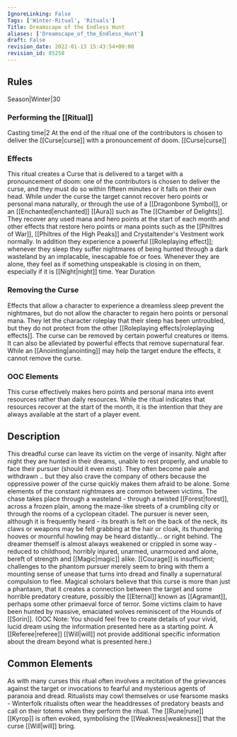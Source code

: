 ```yaml
---
IgnoreLinking: False
Tags: ['Winter-Ritual', 'Rituals']
Title: Dreamscape of the Endless Hunt
aliases: ['Dreamscape_of_the_Endless_Hunt']
draft: False
revision_date: 2022-01-13 15:43:54+00:00
revision_id: 85258
---
```


## Rules
Season|Winter|30
### Performing the [[Ritual]]
Casting time|2  At the end of the ritual one of the contributors is chosen to deliver the [[Curse|curse]] with a pronouncement of doom.
[[Curse|curse]] 
### Effects
This ritual creates a Curse that is delivered to a target with a pronouncement of doom: one of the contributors is chosen to deliver the curse, and they must do so within fifteen minutes or it falls on their own head.
While under the curse the target cannot recover hero points or personal mana naturally, or through the use of a [[Dragonbone Symbol]], or an [[Enchanted|enchanted]] [[Aura]] such as The [[Chamber of Delights]]. They recover any used mana and hero points at the start of each month and other effects that restore hero points or mana points such as the [[Philtres of War]], [[Philtres of the High Peaks]] and Crystaltender's Vestment work normally.
In addition they experience a powerful [[Roleplaying effect]]; whenever they sleep they suffer nightmares of being hunted through a dark wasteland by an implacable, inescapable foe or foes. Whenever they are alone, they feel as if something unspeakable is closing in on them, especially if it is [[Night|night]] time.
Year Duration
### Removing the Curse
Effects that allow a character to experience a dreamless sleep prevent the nightmares, but do not allow the character to regain hero points or personal mana. They let the character roleplay that their sleep has been untroubled, but they do not protect from the other [[Roleplaying effects|roleplaying effects]].
The curse can be removed by certain powerful creatures or items. It can also be alleviated by powerful effects that remove supernatural fear. While an [[Anointing|anointing]] may help the target endure the effects, it cannot remove the curse.
### OOC Elements
This curse effectively makes hero points and personal mana into event resources rather than daily resources. While the ritual indicates that resources recover at the start of the month, it is the intention that they are always available at the start of a player event.
## Description
This dreadful curse can leave its victim on the verge of insanity. Night after night they are hunted in their dreams, unable to rest properly, and unable to face their pursuer (should it even exist). They often become pale and withdrawn .. but they also crave the company of others because the oppressive power of the curse quickly makes them afraid to be alone.
Some elements of the constant nightmares are common between victims. The chase takes place through a wasteland - through a twisted [[Forest|forest]], across a frozen plain, among the maze-like streets of a crumbling city or through the rooms of a cyclopean citadel. The pursuer is never seen, although it is frequently heard - its breath is felt on the back of the neck, its claws or weapons may be felt grabbing at the hair or cloak, its thundering hooves or mournful howling may be heard distantly... or right behind. The dreamer themself is almost always weakened or crippled in some way - reduced to childhood, horribly injured, unarmed, unarmoured and alone, bereft of strength and [[Magic|magic]] alike. [[Courage]] is insufficient; challenges to the phantom pursuer merely seem to bring with them a mounting sense of unease that turns into dread and finally a supernatural compulsion to flee.
Magical scholars believe that this curse is more than just a phantasm, that it creates a connection between the target and some horrible predatory creature, possibly the [[Eternal]] known as [[Agramant]], perhaps some other primaeval force of terror. Some victims claim to have been hunted by massive, emaciated wolves reminiscent of the Hounds of [[Sorin]].
(OOC Note: You should feel free to create details of your vivid, lucid dream using the information presented here as a starting point. A [[Referee|referee]] [[Will|will]] not provide additional specific information about the dream beyond what is presented here.)
## Common Elements
As with many curses this ritual often involves a recitation of the grievances against the target or invocations to fearful and mysterious agents of paranoia and dread. Ritualists may cowl themselves or use fearsome masks - Winterfolk ritualists often wear the headdresses of predatory beasts and call on their totems when they perform the ritual.
The [[Rune|rune]] [[Kyrop]] is often evoked, symbolising the [[Weakness|weakness]] that the curse [[Will|will]] bring.